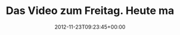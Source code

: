 ---
retweeted: false
source: <a href="http://termtter.org/" rel="nofollow">Termtter</a>
entities:
  hashtags: []
  symbols: []
  user_mentions: []
  urls:
  - url: http://t.co/CbZheNBf
    expanded_url: http://www.youtube.com/watch?v=qItNsNegBUw
    display_url: youtube.com/watch?v=qItNsN…
    indices:
    - '47'
    - '67'
display_text_range:
- '0'
- '67'
favorite_count: '0'
id_str: '271906876822798336'
truncated: false
retweet_count: '0'
id: '271906876822798336'
possibly_sensitive: false
created_at: Fri Nov 23 09:23:45 +0000 2012
favorited: false
full_text: 'Das Video zum Freitag. Heute mal ohne Kontext:'
lang: de
quote_url: http://www.youtube.com/watch?v=qItNsNegBUw
tags:
- pesos:twitter
date: '2012-11-23T09:23:45+00:00'
src: https://twitter.com/bascht/status/271906876822798336
original_url: https://twitter.com/bascht/status/271906876822798336
type: twitter_tweet
text: 'Das Video zum Freitag. Heute mal ohne Kontext:'
title: Das Video zum Freitag. Heute ma

---